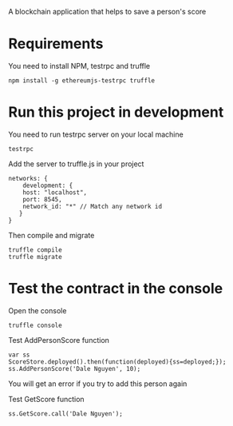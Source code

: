 A blockchain application that helps to save a person's score

# Requirements 

You need to install NPM, testrpc and truffle

```
npm install -g ethereumjs-testrpc truffle
```

# Run this project in development

You need to run testrpc server on your local machine

```
testrpc
```

Add the server to truffle.js in your project

```
networks: {
    development: {
    host: "localhost",
    port: 8545,
    network_id: "*" // Match any network id
   }
}
```

Then compile and migrate

```
truffle compile
truffle migrate
```

# Test the contract in the console 

Open the console 

```
truffle console
```

Test AddPersonScore function

```
var ss
ScoreStore.deployed().then(function(deployed){ss=deployed;});
ss.AddPersonScore('Dale Nguyen', 10);
```

You will get an error if you try to add this person again 

Test GetScore function 

```
ss.GetScore.call('Dale Nguyen');
```
